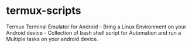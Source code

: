 # termux-scripts
Termux Terminal Emulator for Android - Bring a Linux Environment on your Android device - Collection of bash shell script for Automation and run a Multiple tasks on your android device.
